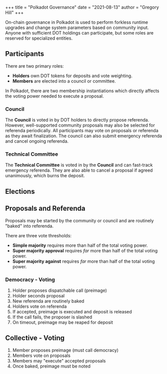 +++
title = "Polkadot Governance"
date = "2021-08-13"
author = "Gregory Hill"
+++

On-chain governance in Polkadot is used to perform forkless runtime upgrades and change system parameters based on community input. Anyone with sufficient DOT holdings can participate, but some roles are reserved for specialized entities.


## Participants

There are two primary roles:

* **Holders** own DOT tokens for deposits and vote weighting.
* **Members** are elected into a council or committee.

In Polkadot, there are two membership instantiations which directly affects the voting power needed to execute a proposal.

### Council

The **Council** is voted in by DOT holders to directly propose referenda. However, well-supported community proposals may also be selected for referenda periodically. All participants may vote on proposals or referenda as they await finalization. The council can also submit emergency referenda and cancel ongoing referenda.


### Technical Committee

The **Technical Committee** is voted in by the **Council** and can fast-track emergency referenda. They are also able to cancel a proposal if agreed unanimously, which burns the deposit.

## Elections

<!-- TODO -->


## Proposals and Referenda

Proposals may be started by the community or council and are routinely "baked" into referenda.

There are three vote thresholds:

* **Simple majority** requires more than half of the total voting power. 
* **Super majority approval** requires *far* more than half of the total voting power. 
* **Super majority against** requires *far* more than half of the total voting power. 


<!-- preimage = encoded dispatchable call -->

### Democracy - Voting

1. Holder proposes dispatchable call (preimage)
2. Holder seconds proposal
3. New referenda are routinely baked
4. Holders vote on referenda
5. If accepted, preimage is executed and deposit is released
6. If the call fails, the proposer is slashed
7. On timeout, preimage may be reaped for deposit

## Collective - Voting

1. Member proposes preimage (must call democracy)
2. Members vote on proposals
3. Members may "execute" accepted proposals
4. Once baked, preimage must be noted